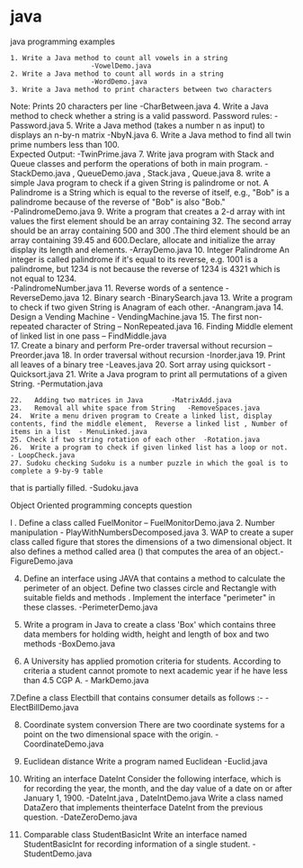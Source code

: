 # java
java programming examples
 
    1. Write a Java method to count all vowels in a string 
 						-VowelDemo.java	
    2. Write a Java method to count all words in a string
 						-WordDemo.java
    3. Write a Java method to print characters between two characters 
Note: Prints 20 characters per line														-CharBetween.java
    4. Write a Java method to check whether a string is a valid password.  Password rules:
						-Password.java
    5. Write a Java method (takes a number n as input) to displays an n-by-n matrix 
						-NbyN.java
    6. Write a Java method to find all twin prime numbers less than 100.  
Expected Output:
					-TwinPrime.java
    7. Write java program with Stack and Queue classes and perform the operations of both in main program.
						-StackDemo.java , QueueDemo.java , Stack.java , 						Queue.java
    8.  write a simple Java program to check if a given String is palindrome or not. A Palindrome is a String which is equal to the reverse of itself, e.g., "Bob" is a palindrome because of the reverse of "Bob" is also "Bob."   
						-PalindromeDemo.java
    9. Write a program that creates a 2-d array with int values the first element should be an array containing 32. The second array should be an array containing 500 and 300 .The third element should be an array containing 39.45 and 600.Declare, allocate and initialize the array display its length and elements.
						-ArrayDemo.java
    10.  Integer Palindrome   An integer is called palindrome if it's equal to its reverse, e.g. 1001 is a palindrome, but 1234 is not because the reverse of 1234 is 4321 which is not equal to 1234.  
						-PalindromeNumber.java
    11. Reverse words of a sentence 		-ReverseDemo.java
    12.   Binary search 				-BinarySearch.java
    13. Write a program to check if two given String is Anagram of each other.									-Anangram.java
    14.  Design a Vending Machine 		- VendingMachine.java
    15.  The first non-repeated character of String – NonRepeated.java 
    16. Finding Middle element of linked list in one pass – FindMiddle.java  
    17.  Create a binary and perform  Pre-order traversal without recursion – Preorder.java 
    18.  In order traversal without recursion 	-Inorder.java
    19.   Print all leaves of a binary tree  		-Leaves.java
    20.  Sort array using quicksort 		-Quicksort.java
    21.     Write a Java program to print all permutations of a given String.  -Permutation.java

    22.   Adding two matrices in Java 		-MatrixAdd.java
    23.   Removal all white space from String 	-RemoveSpaces.java
    24.  Write a menu driven program to Create a linked list, display contents, find the middle element,  Reverse a linked list , Number of items in a list  - MenuLinked.java
    25. Check if two string rotation of each other	-Rotation.java
    26.  Write a program to check if given linked list has a loop or not.  - LoopCheck.java
    27. Sudoku checking Sudoku is a number puzzle in which the goal is to complete a 9-by-9 table
that is partially filled.				-Sudoku.java



Object Oriented programming concepts question
  
l . Define a class called FuelMonitor – FuelMonitorDemo.java
2. Number manipulation		- PlayWithNumbersDecomposed.java
3. WAP to create a super class called figure that stores the dimensions of a two dimensional object. It also defines a method called area () that computes the area of an object.-FigureDemo.java

4. Define an interface using JAVA that contains a method to calculate the perimeter of an object. Define two classes circle and Rectangle with suitable fields and methods . Implement the interface "perimeter" in these classes.			-PerimeterDemo.java

5. Write a program in Java to create a class 'Box' which contains three data members for holding width, height and length of box and two methods	-BoxDemo.java
6. A University has applied promotion criteria for students. According to criteria a student cannot promote to next academic year if he have less  than 4.5 CGP A.  - MarkDemo.java

7.Define a class Electbill that contains consumer details as follows :-									-ElectBillDemo.java

8. Coordinate system conversion There are two coordinate systems for a point on the two dimensional space with the origin. 	-CoordinateDemo.java

9. Euclidean distance Write a program named Euclidean -Euclid.java

10. Writing an interface DateInt Consider the following interface, which is for recording the
year, the month, and the day value of a date on or after January 1, 1900. 											-DateInt.java , DateIntDemo.java
 Write a class named DataZero that implements theinterface DateInt from the previous question.								-DateZeroDemo.java
11.  Comparable class StudentBasicInt Write an interface named StudentBasicInt for
recording information of a single student. 	-StudentDemo.java
